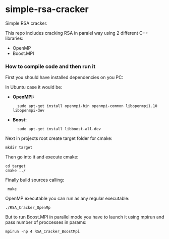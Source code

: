 # simple-rsa-cracker
Simple RSA cracker.

This repo includes cracking RSA in paralel way using 2 different C++ libraries:
* OpenMP
* Boost.MPI

### How to compile code and then run it

First you should have installed dependencies on you PC:

In Ubuntu case it would be:
  
  
* **OpenMPI:**

        sudo apt-get install openmpi-bin openmpi-common libopenmpi1.10 libopenmpi-dev
  
* **Boost:**

        sudo apt-get install libboost-all-dev
  
 Next in projects root create target folder for cmake:
 
    mkdir target 
    
Then go into it and execute cmake:
    
    cd target
    cmake ../
    
Finally build sources calling:
     
     make
     
OpenMP executable you can run as any regular executable:

    ./RSA_Cracker_OpenMp
     
But to run Boost.MPI in parallel mode you have to launch it using mpirun and pass number of proccesses in params:
 
    mpirun -np 4 RSA_Cracker_BoostMpi
